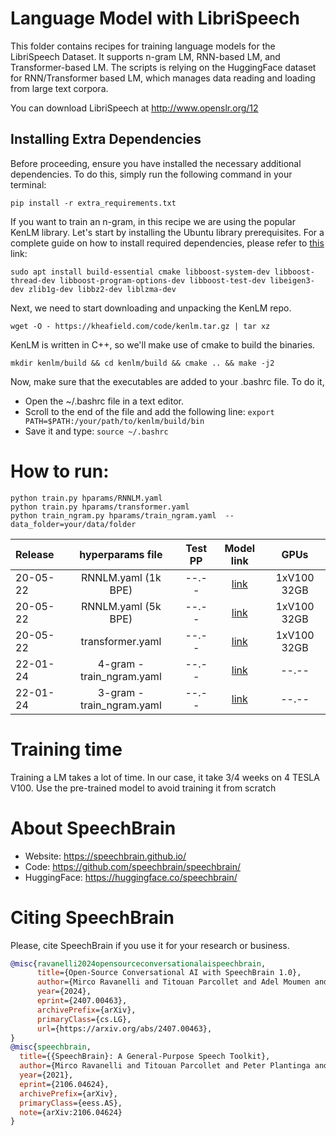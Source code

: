 # Language Model with LibriSpeech
This folder contains recipes for training language models for the LibriSpeech Dataset.
It supports n-gram LM, RNN-based LM, and Transformer-based LM.
The scripts is relying on the HuggingFace dataset for RNN/Transformer based LM, which manages data reading and loading from
large text corpora.

You can download LibriSpeech at http://www.openslr.org/12

## Installing Extra Dependencies

Before proceeding, ensure you have installed the necessary additional dependencies. To do this, simply run the following command in your terminal:

```
pip install -r extra_requirements.txt
```

If you want to train an n-gram, in this recipe we are using  the popular KenLM library. Let's start by installing the Ubuntu library prerequisites. For a complete guide on how to install required dependencies, please refer to [this](https://kheafield.com/code/kenlm/dependencies/) link:
 ```
 sudo apt install build-essential cmake libboost-system-dev libboost-thread-dev libboost-program-options-dev libboost-test-dev libeigen3-dev zlib1g-dev libbz2-dev liblzma-dev
 ```

 Next, we need to start downloading and unpacking the KenLM repo.
 ```
 wget -O - https://kheafield.com/code/kenlm.tar.gz | tar xz
 ```

KenLM is written in C++, so we'll make use of cmake to build the binaries.
 ```
mkdir kenlm/build && cd kenlm/build && cmake .. && make -j2
 ```

Now, make sure that the executables are added to your .bashrc file. To do it,
- Open the ~/.bashrc file in a text editor.
- Scroll to the end of the file and add the following line:  ```export PATH=$PATH:/your/path/to/kenlm/build/bin ```
- Save it and type:  `source ~/.bashrc `

# How to run:
```shell
python train.py hparams/RNNLM.yaml
python train.py hparams/transformer.yaml
python train_ngram.py hparams/train_ngram.yaml  --data_folder=your/data/folder
```

| Release | hyperparams file | Test PP | Model link | GPUs |
| :---     | :---: | :---: | :---: | :---: |
| 20-05-22 | RNNLM.yaml (1k BPE) | --.-- | [link](https://www.dropbox.com/sh/8xpybezuv70ibcg/AAByv2NuNv_ZFXuDdG89-MVPa?dl=0) | 1xV100 32GB |
| 20-05-22 | RNNLM.yaml (5k BPE) | --.-- | [link](https://www.dropbox.com/sh/8462ef441wvava2/AABNfHr07J_0SsdaM1yO5qkxa?dl=0) | 1xV100 32GB |
| 20-05-22 | transformer.yaml | --.-- | [link](https://www.dropbox.com/sh/6uwqlw2tvv3kiy6/AACgvTR5jihyMrugBrpZPFNha?dl=0) | 1xV100 32GB |
| 22-01-24 | 4-gram - train_ngram.yaml | --.-- | [link](https://www.dropbox.com/scl/fi/kkd5jrwthpahn4t7e7sgk/4gram_lm.arpa?rlkey=mc820i9bugpi3oxtwwd6ulz0b&dl=0) | --.-- |
| 22-01-24 | 3-gram - train_ngram.yaml | --.-- | [link](https://www.dropbox.com/scl/fi/juryiq2e50bsbdy1qx540/3gram_lm.arpa?rlkey=3ntfnkn6zxda9memm5zh1mmt9&dl=0) | --.-- |

# Training time
Training a LM takes a lot of time. In our case, it take 3/4 weeks on 4 TESLA V100. Use the pre-trained model to avoid training it from scratch


# **About SpeechBrain**
- Website: https://speechbrain.github.io/
- Code: https://github.com/speechbrain/speechbrain/
- HuggingFace: https://huggingface.co/speechbrain/


# **Citing SpeechBrain**
Please, cite SpeechBrain if you use it for your research or business.

```bibtex
@misc{ravanelli2024opensourceconversationalaispeechbrain,
      title={Open-Source Conversational AI with SpeechBrain 1.0},
      author={Mirco Ravanelli and Titouan Parcollet and Adel Moumen and Sylvain de Langen and Cem Subakan and Peter Plantinga and Yingzhi Wang and Pooneh Mousavi and Luca Della Libera and Artem Ploujnikov and Francesco Paissan and Davide Borra and Salah Zaiem and Zeyu Zhao and Shucong Zhang and Georgios Karakasidis and Sung-Lin Yeh and Pierre Champion and Aku Rouhe and Rudolf Braun and Florian Mai and Juan Zuluaga-Gomez and Seyed Mahed Mousavi and Andreas Nautsch and Xuechen Liu and Sangeet Sagar and Jarod Duret and Salima Mdhaffar and Gaelle Laperriere and Mickael Rouvier and Renato De Mori and Yannick Esteve},
      year={2024},
      eprint={2407.00463},
      archivePrefix={arXiv},
      primaryClass={cs.LG},
      url={https://arxiv.org/abs/2407.00463},
}
@misc{speechbrain,
  title={{SpeechBrain}: A General-Purpose Speech Toolkit},
  author={Mirco Ravanelli and Titouan Parcollet and Peter Plantinga and Aku Rouhe and Samuele Cornell and Loren Lugosch and Cem Subakan and Nauman Dawalatabad and Abdelwahab Heba and Jianyuan Zhong and Ju-Chieh Chou and Sung-Lin Yeh and Szu-Wei Fu and Chien-Feng Liao and Elena Rastorgueva and François Grondin and William Aris and Hwidong Na and Yan Gao and Renato De Mori and Yoshua Bengio},
  year={2021},
  eprint={2106.04624},
  archivePrefix={arXiv},
  primaryClass={eess.AS},
  note={arXiv:2106.04624}
}
```
